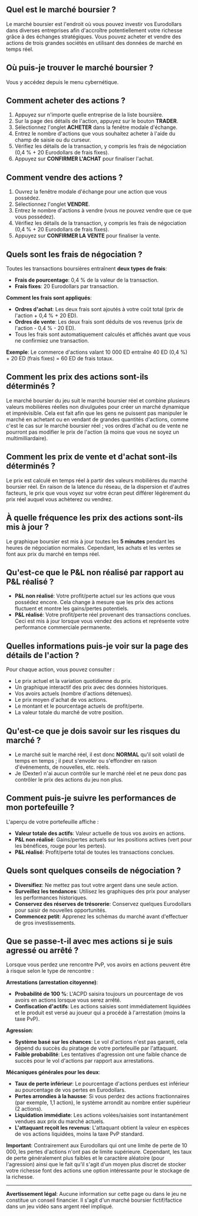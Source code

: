 ## Quel est le marché boursier ?

Le marché boursier est l'endroit où vous pouvez investir vos Eurodollars dans diverses entreprises afin d'accroître potentiellement votre richesse grâce à des échanges stratégiques. Vous pouvez acheter et vendre des actions de trois grandes sociétés en utilisant des données de marché en temps réel.

## Où puis-je trouver le marché boursier ?

Vous y accédez depuis le menu cybernétique.

## Comment acheter des actions ?

1. Appuyez sur n'importe quelle entreprise de la liste boursière.
2. Sur la page des détails de l'action, appuyez sur le bouton **TRADER**.
3. Sélectionnez l'onglet **ACHETER** dans la fenêtre modale d'échange.
4. Entrez le nombre d'actions que vous souhaitez acheter à l'aide du champ de saisie ou du curseur.
5. Vérifiez les détails de la transaction, y compris les frais de négociation (0,4 % + 20 Eurodollars de frais fixes).
6. Appuyez sur **CONFIRMER L'ACHAT** pour finaliser l'achat.

## Comment vendre des actions ?

1. Ouvrez la fenêtre modale d'échange pour une action que vous possédez.
2. Sélectionnez l'onglet **VENDRE**.
3. Entrez le nombre d'actions à vendre (vous ne pouvez vendre que ce que vous possédez).
4. Vérifiez les détails de la transaction, y compris les frais de négociation (0,4 % + 20 Eurodollars de frais fixes).
5. Appuyez sur **CONFIRMER LA VENTE** pour finaliser la vente.

## Quels sont les frais de négociation ?

Toutes les transactions boursières entraînent **deux types de frais**:

- **Frais de pourcentage**: 0,4 % de la valeur de la transaction.
- **Frais fixes**: 20 Eurodollars par transaction.

**Comment les frais sont appliqués**:

- **Ordres d'achat**: Les deux frais sont ajoutés à votre coût total (prix de l'action + 0,4 % + 20 ED).
- **Ordres de vente**: Les deux frais sont déduits de vos revenus (prix de l'action - 0,4 % - 20 ED).
- Tous les frais sont automatiquement calculés et affichés avant que vous ne confirmiez une transaction.

**Exemple**: Le commerce d'actions valant 10 000 ED entraîne 40 ED (0,4 %) + 20 ED (frais fixes) = 60 ED de frais totaux.

## Comment les prix des actions sont-ils déterminés ?

Le marché boursier du jeu suit le marché boursier réel et combine plusieurs valeurs mobilières réelles non divulguées pour créer un marché dynamique et imprévisible. Cela est fait afin que les gens ne puissent pas manipuler le marché en achetant ou en vendant de grandes quantités d'actions, comme c'est le cas sur le marché boursier réel ; vos ordres d'achat ou de vente ne pourront pas modifier le prix de l'action (à moins que vous ne soyez un multimilliardaire).

## Comment les prix de vente et d'achat sont-ils déterminés ?

Le prix est calculé en temps réel à partir des valeurs mobilières du marché boursier réel. En raison de la latence du réseau, de la dispersion et d'autres facteurs, le prix que vous voyez sur votre écran peut différer légèrement du prix réel auquel vous achèterez ou vendrez.

## À quelle fréquence les prix des actions sont-ils mis à jour ?

Le graphique boursier est mis à jour toutes les **5 minutes** pendant les heures de négociation normales. Cependant, les achats et les ventes se font aux prix du marché en temps réel.

## Qu'est-ce que le P&L non réalisé par rapport au P&L réalisé ?

- **P&L non réalisé**: Votre profit/perte actuel sur les actions que vous possédez encore. Cela change à mesure que les prix des actions fluctuent et montre les gains/pertes potentiels.
- **P&L réalisé**: Votre profit/perte réel provenant des transactions conclues. Ceci est mis à jour lorsque vous vendez des actions et représente votre performance commerciale permanente.

## Quelles informations puis-je voir sur la page des détails de l'action ?

Pour chaque action, vous pouvez consulter :

- Le prix actuel et la variation quotidienne du prix.
- Un graphique interactif des prix avec des données historiques.
- Vos avoirs actuels (nombre d'actions détenues).
- Le prix moyen d'achat de vos actions.
- Le montant et le pourcentage actuels de profit/perte.
- La valeur totale du marché de votre position.

## Qu'est-ce que je dois savoir sur les risques du marché ?

- Le marché suit le marché réel, il est donc **NORMAL** qu'il soit volatil de temps en temps ; il peut s'envoler ou s'effondrer en raison d'événements, de nouvelles, etc. réels.
- Je (Dexter) n'ai aucun contrôle sur le marché réel et ne peux donc pas contrôler le prix des actions du jeu non plus.

## Comment puis-je suivre les performances de mon portefeuille ?

L'aperçu de votre portefeuille affiche :

- **Valeur totale des actifs**: Valeur actuelle de tous vos avoirs en actions.
- **P&L non réalisé**: Gains/pertes actuels sur les positions actives (vert pour les bénéfices, rouge pour les pertes).
- **P&L réalisé**: Profit/perte total de toutes les transactions conclues.

## Quels sont quelques conseils de négociation ?

- **Diversifiez**: Ne mettez pas tout votre argent dans une seule action.
- **Surveillez les tendances**: Utilisez les graphiques des prix pour analyser les performances historiques.
- **Conservez des réserves de trésorerie**: Conservez quelques Eurodollars pour saisir de nouvelles opportunités.
- **Commencez petit**: Apprenez les schémas du marché avant d'effectuer de gros investissements.

## Que se passe-t-il avec mes actions si je suis agressé ou arrêté ?

Lorsque vous perdez une rencontre PvP, vos avoirs en actions peuvent être à risque selon le type de rencontre :

**Arrestations (arrestation citoyenne)**:

- **Probabilité de 100 %**: L'ACPD saisira toujours un pourcentage de vos avoirs en actions lorsque vous serez arrêté.
- **Confiscation d'actifs**: Les actions saisies sont immédiatement liquidées et le produit est versé au joueur qui a procédé à l'arrestation (moins la taxe PvP).

**Agression**:

- **Système basé sur les chances**: Le vol d'actions n'est pas garanti, cela dépend du succès du piratage de votre portefeuille par l'attaquant.
- **Faible probabilité**: Les tentatives d'agression ont une faible chance de succès pour le vol d'actions par rapport aux arrestations.

**Mécaniques générales pour les deux**:

- **Taux de perte inférieur**: Le pourcentage d'actions perdues est inférieur au pourcentage de vos pertes en Eurodollars.
- **Pertes arrondies à la hausse**: Si vous perdez des actions fractionnaires (par exemple, 1,1 action), le système arrondit au nombre entier supérieur (2 actions).
- **Liquidation immédiate**: Les actions volées/saisies sont instantanément vendues aux prix du marché actuels.
- **L'attaquant reçoit les revenus**: L'attaquant obtient la valeur en espèces de vos actions liquidées, moins la taxe PvP standard.

**Important**: Contrairement aux Eurodollars qui ont une limite de perte de 10 000, les pertes d'actions n'ont pas de limite supérieure. Cependant, les taux de perte généralement plus faibles et le caractère aléatoire (pour l'agression) ainsi que le fait qu'il s'agit d'un moyen plus discret de stocker votre richesse font des actions une option intéressante pour le stockage de la richesse.

---

**Avertissement légal**:
Aucune information sur cette page ou dans le jeu ne constitue un conseil financier. Il s'agit d'un marché boursier fictif/factice dans un jeu vidéo sans argent réel impliqué.
